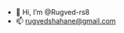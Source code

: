 - 👋 Hi, I’m @Rugved-rs8
- 📫 rugvedshahane@gmail.com

<!---
Rugved-rs8/Rugved-rs8 is a ✨ special ✨ repository because its `README.md` (this file) appears on your GitHub profile.
You can click the Preview link to take a look at your changes.
--->

